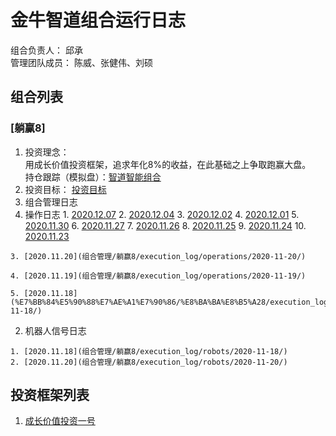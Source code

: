 # 金牛智道组合运行日志
组合负责人： 邱承  
管理团队成员： 陈威、张健伟、刘硕

## 组合列表
### [躺赢8]
1. 投资理念：  
用成长价值投资框架，追求年化8%的收益，在此基础之上争取跑赢大盘。  
持仓跟踪（模拟盘）：[智道智能组合](https://houguan.jinniuai.com/?code=i3bOF_#/)  
2. 投资目标：
[投资目标](组合管理/躺赢8/target.md)  
3. 组合管理日志
  1. 操作日志
    1. [2020.12.07](组合管理/躺赢8/execution_log/operations/2020-12-07/)
    2. [2020.12.04](组合管理/躺赢8/execution_log/operations/2020-12-04/)
    3. [2020.12.02](组合管理/躺赢8/execution_log/operations/2020-12-02/)
    4. [2020.12.01](组合管理/躺赢8/execution_log/operations/2020-12-01/)
    5. [2020.11.30](组合管理/躺赢8/execution_log/operations/2020-11-30/)
    6. [2020.11.27](组合管理/躺赢8/execution_log/operations/2020-11-27/)
    7. [2020.11.26](组合管理/躺赢8/execution_log/operations/2020-11-26/)
    8. [2020.11.25](组合管理/躺赢8/execution_log/operations/2020-11-25/)
    9. [2020.11.24](组合管理/躺赢8/execution_log/operations/2020-11-24/)
    10. [2020.11.23](组合管理/躺赢8/execution_log/operations/2020-11-23/)
    
    
    3. [2020.11.20](组合管理/躺赢8/execution_log/operations/2020-11-20/)
    
    4. [2020.11.19](组合管理/躺赢8/execution_log/operations/2020-11-19/)
    
    5. [2020.11.18](%E7%BB%84%E5%90%88%E7%AE%A1%E7%90%86/%E8%BA%BA%E8%B5%A28/execution_log/operations/2020-11-18/)
  2. 机器人信号日志
    
    1. [2020.11.18](组合管理/躺赢8/execution_log/robots/2020-11-18/)
    2. [2020.11.20](组合管理/躺赢8/execution_log/robots/2020-11-20/)
  

## 投资框架列表

1. [成长价值投资一号](投资框架/成长价值投资一号/framework)

